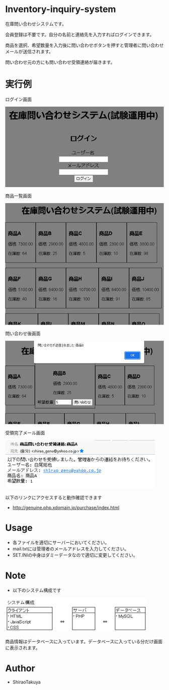 # Inventory-inquiry-system

在庫問い合わせシステムです。

会員登録は不要です。自分の名前と連絡先を入力すればログインできます。

商品を選択、希望数量を入力後に問い合わせボタンを押すと管理者に問い合わせメールが送信されます。

問い合わせ元の方にも問い合わせ受領連絡が届きます。

# 実行例

ログイン画面

![demo](https://raw.githubusercontent.com/ShiraoTakuya/Inventory-inquiry-system/main/cap1.PNG)

商品一覧画面

![demo](https://raw.githubusercontent.com/ShiraoTakuya/Inventory-inquiry-system/main/cap2.PNG)

問い合わせ後画面

![demo](https://raw.githubusercontent.com/ShiraoTakuya/Inventory-inquiry-system/main/cap3.PNG)

受領完了メール画面

![demo](https://raw.githubusercontent.com/ShiraoTakuya/Inventory-inquiry-system/main/cap4.PNG)

以下のリンクにアクセスすると動作確認できます
* http://genuine.php.xdomain.jp/purchase/index.html
  
# Usage

* 各ファイルを適切にサーバーにおいてください。
* mail.txtには管理者のメールアドレスを入力してください。
* SET.INIの中身はダミーデータなので適切に変更してください。
 
# Note
 
* 以下のシステム構成です
 
![system_diagram](https://raw.githubusercontent.com/ShiraoTakuya/Inventory-inquiry-system/main/system_diagram.png)

商品情報はデータベースに入っています。データベースに入っている分だけ画面に表示されます。

# Author
  
* ShiraoTakuya
